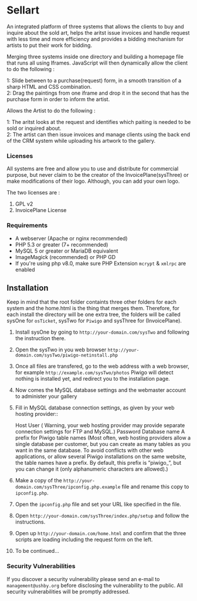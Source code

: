<h1>Sellart</h1>

An integrated platform of three systems that allows the clients to buy and inquire about the sold art, helps the aritst issue invoices and handle request with less time and more efficiency and provides a bidding mechanism for artists to put their work for bidding.

Merging three systems inside one directory and building a homepage file that runs all using Iframes. JavaScript will then dynamically allow the client to do the following :

1: Slide between to a purchase(request) form, in a smooth transition of a sharp HTML and CSS combination.<br>
2: Drag the paintings from one iframe and drop it in the second that has the purchase form in order to inform the artist.<br>

Allows the Artist to do the following : 

1: The aritst looks at the request and identifies which paiting is needed to be sold or inquired about.<br>
2: The artist can then issue invoices and manage clients using the back end of the CRM system while uploading his artwork to the gallery.<br>

### Licenses
All systems are free and allow you to use and distribute for commercial purpose, but never claim to be the creator of the InvoicePlane(sysThree) or make modifications of their logo. Although, you can add your own logo.

The two licenses are :

1. GPL v2
2. InvoicePlane License 


### Requirements

 * A webserver (Apache or nginx recommended)
 * PHP 5.3 or greater (7+ recommended)
 * MySQL 5 or greater or MariaDB equivalent
 * ImageMagick (recommended) or PHP GD
 * If you're using php v8.0, make sure PHP Extension `mcrypt` & `xmlrpc` are enabled 

## Installation

Keep in mind that the root folder containts three other folders for each system and the home.html is the thing that merges them.
Therefore, for each install the directory will be one extra tree, the folders will be called sysOne for `osTicket`, sysTwo for `Piwigo` and sysThree for (InvoicePlane).

1. Install sysOne by going to `http://your-domain.com/sysTwo` and following the instruction there.
2. Open the sysTwo in you web browser `http://your-domain.com/sysTwo/piwigo-netinstall.php`
3. Once all files are transfered, go to the web address with a web browser, for example `http://example.com/sysTwo/photos` Piwigo will detect nothing is installed yet, and redirect you to the installation page.
4. Now comes the MySQL database settings and the webmaster account to administer your gallery
5. Fill in MySQL database connection settings, as given by your web hosting provider::

    Host
    User ( Warning, your web hosting provider may provide separate connection settings for FTP and MySQL.)
    Password
    Database name
    A prefix for Piwigo table names (Most often, web hosting providers allow a single database per customer, but you can create as many tables as you want in the same database. To avoid conflicts with other web applications, or allow several Piwigo installations on the same website, the table names have a prefix. By default, this prefix is ”piwigo_”, but you can change it (only alphanumeric characters are allowed).) 

6. Make a copy of the `http://your-domain.com/sysThree/ipconfig.php.example` file and rename this copy to `ipconfig.php`.
7. Open the `ipconfig.php` file and set your URL like specified in the file.
8. Open `http://your-domain.com/sysThree/index.php/setup` and follow the instructions.
9. Open up `http://your-domain.com/home.html` and confirm that the three scripts are loading including the request form on the left.
10. To be continued...



### Security Vulnerabilities

If you discover a security vulnerability please send an e-mail to `management@ushby.org` before disclosing the vulnerability to the public.
All security vulnerabilities will be promptly addressed.
